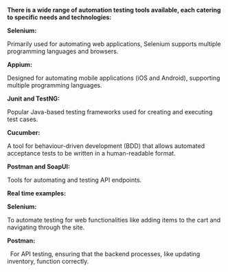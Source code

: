 ﻿**There is a wide range of automation testing tools available, each catering to specific needs and technologies:**

**Selenium:** 

Primarily used for automating web applications, Selenium supports multiple programming languages and browsers.

**Appium:** 

Designed for automating mobile applications (iOS and Android), supporting multiple programming languages.

**Junit and TestNG:** 

Popular Java-based testing frameworks used for creating and executing test cases.

**Cucumber:** 

A tool for behaviour-driven development (BDD) that allows automated acceptance tests to be written in a human-readable format.

**Postman and SoapUI:** 

Tools for automating and testing API endpoints.

**Real time examples:**

**Selenium:** 

To automate testing for web functionalities like adding items to the cart and navigating through the site.

**Postman:**

` `For API testing, ensuring that the backend processes, like updating inventory, function correctly.
